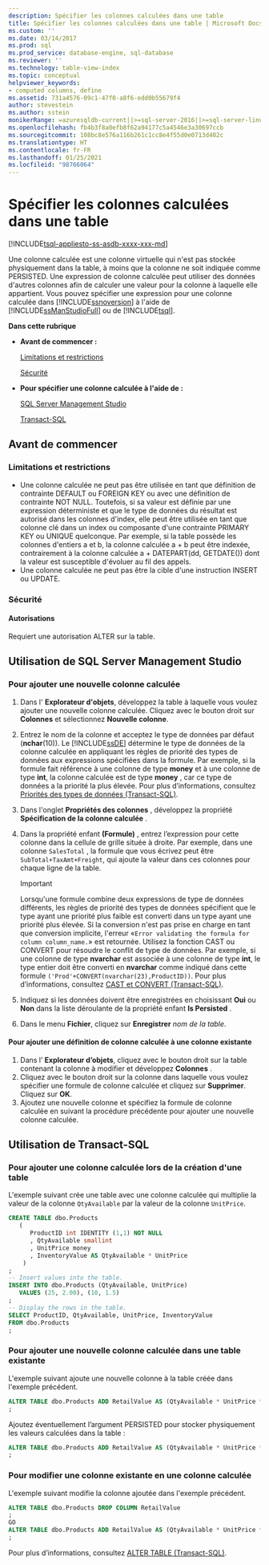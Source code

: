 ```yaml
---
description: Spécifier les colonnes calculées dans une table
title: Spécifier les colonnes calculées dans une table | Microsoft Docs
ms.custom: ''
ms.date: 03/14/2017
ms.prod: sql
ms.prod_service: database-engine, sql-database
ms.reviewer: ''
ms.technology: table-view-index
ms.topic: conceptual
helpviewer_keywords:
- computed columns, define
ms.assetid: 731a4576-09c1-47f0-a8f6-edd0b55679f4
author: stevestein
ms.author: sstein
monikerRange: =azuresqldb-current||>=sql-server-2016||>=sql-server-linux-2017||=azuresqldb-mi-current
ms.openlocfilehash: fb4b3f8a0efb8f62a94177c5a4546e3a30697ccb
ms.sourcegitcommit: 108bc8e576a116b261c1cc8e4f55d0e0713d402c
ms.translationtype: HT
ms.contentlocale: fr-FR
ms.lasthandoff: 01/25/2021
ms.locfileid: "98766064"
---
```

# <a name="specify-computed-columns-in-a-table"></a>Spécifier les colonnes calculées dans une table

[!INCLUDE[tsql-appliesto-ss-asdb-xxxx-xxx-md](../../includes/applies-to-version/sql-asdb.md)]

Une colonne calculée est une colonne virtuelle qui n'est pas stockée physiquement dans la table, à moins que la colonne ne soit indiquée comme PERSISTED. Une expression de colonne calculée peut utiliser des données d'autres colonnes afin de calculer une valeur pour la colonne à laquelle elle appartient. Vous pouvez spécifier une expression pour une colonne calculée dans [!INCLUDE[ssnoversion](../../includes/ssnoversion-md.md)] à l'aide de [!INCLUDE[ssManStudioFull](../../includes/ssmanstudiofull-md.md)] ou de [!INCLUDE[tsql](../../includes/tsql-md.md)].

**Dans cette rubrique**

- **Avant de commencer :**

   [Limitations et restrictions](#Limitations)

   [Sécurité](#Security)

- **Pour spécifier une colonne calculée à l'aide de :**

   [SQL Server Management Studio](#SSMSProcedure)

   [Transact-SQL](#TsqlProcedure)

## <a name="before-you-begin"></a><a name="BeforeYouBegin"></a> Avant de commencer

### <a name="limitations-and-restrictions"></a><a name="Limitations"></a> Limitations et restrictions

- Une colonne calculée ne peut pas être utilisée en tant que définition de contrainte DEFAULT ou FOREIGN KEY ou avec une définition de contrainte NOT NULL. Toutefois, si sa valeur est définie par une expression déterministe et que le type de données du résultat est autorisé dans les colonnes d'index, elle peut être utilisée en tant que colonne clé dans un index ou composante d'une contrainte PRIMARY KEY ou UNIQUE quelconque. Par exemple, si la table possède les colonnes d'entiers a et b, la colonne calculée a + b peut être indexée, contrairement à la colonne calculée a + DATEPART(dd, GETDATE()) dont la valeur est susceptible d'évoluer au fil des appels.
- Une colonne calculée ne peut pas être la cible d'une instruction INSERT ou UPDATE.

### <a name="security"></a><a name="Security"></a> Sécurité

#### <a name="permissions"></a><a name="Permissions"></a> Autorisations

Requiert une autorisation ALTER sur la table.

## <a name="using-sql-server-management-studio"></a><a name="SSMSProcedure"></a> Utilisation de SQL Server Management Studio

### <a name="to-add-a-new-computed-column"></a><a name="NewColumn"></a> Pour ajouter une nouvelle colonne calculée

1. Dans l' **Explorateur d'objets**, développez la table à laquelle vous voulez ajouter une nouvelle colonne calculée. Cliquez avec le bouton droit sur **Colonnes** et sélectionnez **Nouvelle colonne**.
2. Entrez le nom de la colonne et acceptez le type de données par défaut (**nchar**(10)). Le [!INCLUDE[ssDE](../../includes/ssde-md.md)] détermine le type de données de la colonne calculée en appliquant les règles de priorité des types de données aux expressions spécifiées dans la formule. Par exemple, si la formule fait référence à une colonne de type **money** et à une colonne de type **int**, la colonne calculée est de type **money** , car ce type de données a la priorité la plus élevée. Pour plus d’informations, consultez [Priorités des types de données &#40;Transact-SQL&#41;](../../t-sql/data-types/data-type-precedence-transact-sql.md).
3. Dans l'onglet **Propriétés des colonnes** , développez la propriété **Spécification de la colonne calculée** .
4. Dans la propriété enfant **(Formule)** , entrez l’expression pour cette colonne dans la cellule de grille située à droite. Par exemple, dans une colonne `SalesTotal` , la formule que vous écrivez peut être `SubTotal+TaxAmt+Freight`, qui ajoute la valeur dans ces colonnes pour chaque ligne de la table.

   > [!IMPORTANT]
   > Lorsqu'une formule combine deux expressions de type de données différents, les règles de priorité des types de données spécifient que le type ayant une priorité plus faible est converti dans un type ayant une priorité plus élevée. Si la conversion n'est pas prise en charge en tant que conversion implicite, l'erreur «`Error validating the formula for column column_name.`» est retournée. Utilisez la fonction CAST ou CONVERT pour résoudre le conflit de type de données. Par exemple, si une colonne de type **nvarchar** est associée à une colonne de type **int**, le type entier doit être converti en **nvarchar** comme indiqué dans cette formule `('Prod'+CONVERT(nvarchar(23),ProductID))`. Pour plus d’informations, consultez [CAST et CONVERT &#40;Transact-SQL&#41;](../../t-sql/functions/cast-and-convert-transact-sql.md).

5. Indiquez si les données doivent être enregistrées en choisissant **Oui** ou **Non** dans la liste déroulante de la propriété enfant **Is Persisted** .

6. Dans le menu **Fichier**, cliquez sur **Enregistrer** _nom de la table_.

#### <a name="to-add-a-computed-column-definition-to-an-existing-column"></a>Pour ajouter une définition de colonne calculée à une colonne existante

1. Dans l’ **Explorateur d’objets**, cliquez avec le bouton droit sur la table contenant la colonne à modifier et développez **Colonnes** .
2. Cliquez avec le bouton droit sur la colonne dans laquelle vous voulez spécifier une formule de colonne calculée et cliquez sur **Supprimer**. Cliquez sur **OK**.
3. Ajoutez une nouvelle colonne et spécifiez la formule de colonne calculée en suivant la procédure précédente pour ajouter une nouvelle colonne calculée.

## <a name="using-transact-sql"></a><a name="TsqlProcedure"></a> Utilisation de Transact-SQL

### <a name="to-add-a-computed-column-when-creating-a-table"></a>Pour ajouter une colonne calculée lors de la création d'une table

L'exemple suivant crée une table avec une colonne calculée qui multiplie la valeur de la colonne `QtyAvailable` par la valeur de la colonne `UnitPrice`.

```sql
CREATE TABLE dbo.Products
   (
      ProductID int IDENTITY (1,1) NOT NULL
      , QtyAvailable smallint
      , UnitPrice money
      , InventoryValue AS QtyAvailable * UnitPrice
    )
;
-- Insert values into the table.
INSERT INTO dbo.Products (QtyAvailable, UnitPrice)
   VALUES (25, 2.00), (10, 1.5)
;
-- Display the rows in the table.
SELECT ProductID, QtyAvailable, UnitPrice, InventoryValue
FROM dbo.Products
;
```

### <a name="to-add-a-new-computed-column-to-an-existing-table"></a>Pour ajouter une nouvelle colonne calculée dans une table existante

L'exemple suivant ajoute une nouvelle colonne à la table créée dans l'exemple précédent.

```sql
ALTER TABLE dbo.Products ADD RetailValue AS (QtyAvailable * UnitPrice * 1.5)
;
```

Ajoutez éventuellement l’argument PERSISTED pour stocker physiquement les valeurs calculées dans la table :

```sql
ALTER TABLE dbo.Products ADD RetailValue AS (QtyAvailable * UnitPrice * 1.5) PERSISTED
;
```

### <a name="to-change-an-existing-column-to-a-computed-column"></a>Pour modifier une colonne existante en une colonne calculée

L'exemple suivant modifie la colonne ajoutée dans l'exemple précédent.

```sql
ALTER TABLE dbo.Products DROP COLUMN RetailValue
;
GO
ALTER TABLE dbo.Products ADD RetailValue AS (QtyAvailable * UnitPrice * 1.5)
;
```

Pour plus d’informations, consultez [ALTER TABLE &#40;Transact-SQL&#41;](../../t-sql/statements/alter-table-transact-sql.md).
